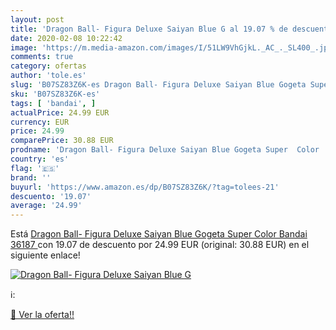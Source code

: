 ```yaml
---
layout: post
title: 'Dragon Ball- Figura Deluxe Saiyan Blue G al 19.07 % de descuento'
date: 2020-02-08 10:22:42
image: 'https://m.media-amazon.com/images/I/51LW9VhGjkL._AC_._SL400_.jpg'
comments: true
category: ofertas
author: 'tole.es'
slug: 'B07SZ83Z6K-es Dragon Ball- Figura Deluxe Saiyan Blue Gogeta Super Color...'
sku: 'B07SZ83Z6K-es'
tags: [ 'bandai', ]
actualPrice: 24.99 EUR
currency: EUR
price: 24.99
comparePrice: 30.88 EUR
prodname: 'Dragon Ball- Figura Deluxe Saiyan Blue Gogeta Super  Color  Bandai 36187 '
country: 'es'
flag: '🇪🇸'
brand: ''
buyurl: 'https://www.amazon.es/dp/B07SZ83Z6K/?tag=tolees-21'
descuento: '19.07'
average: '24.99'
---
```


Está [Dragon Ball- Figura Deluxe Saiyan Blue Gogeta Super  Color  Bandai 36187 ](https://www.amazon.es/dp/B07SZ83Z6K/?tag=tolees-21) con 19.07 de descuento por 24.99 EUR (original: 30.88 EUR) en el siguiente enlace!

[![Dragon Ball- Figura Deluxe Saiyan Blue G](https://m.media-amazon.com/images/I/51LW9VhGjkL._AC_._SL400_.jpg)](https://www.amazon.es/dp/B07SZ83Z6K/?tag=tolees-21)

ℹ️:


[🛒 Ver la oferta!!](https://www.amazon.es/dp/B07SZ83Z6K/?tag=tolees-21)
